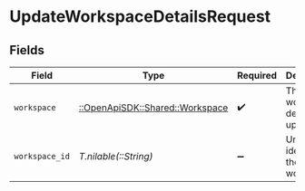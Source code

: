 # UpdateWorkspaceDetailsRequest


## Fields

| Field                                                               | Type                                                                | Required                                                            | Description                                                         |
| ------------------------------------------------------------------- | ------------------------------------------------------------------- | ------------------------------------------------------------------- | ------------------------------------------------------------------- |
| `workspace`                                                         | [::OpenApiSDK::Shared::Workspace](../../models/shared/workspace.md) | :heavy_check_mark:                                                  | The workspace details to update.                                    |
| `workspace_id`                                                      | *T.nilable(::String)*                                               | :heavy_minus_sign:                                                  | Unique identifier of the workspace.                                 |